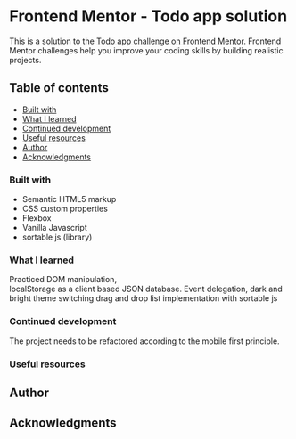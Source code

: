 # Frontend Mentor - Todo app solution

This is a solution to the [Todo app challenge on Frontend Mentor](https://www.frontendmentor.io/challenges/todo-app-Su1_KokOW). Frontend Mentor challenges help you improve your coding skills by building realistic projects. 

## Table of contents


 
  - [Built with](#built-with)
  - [What I learned](#what-i-learned)
  - [Continued development](#continued-development)
  - [Useful resources](#useful-resources)
  - [Author](#author)
  - [Acknowledgments](#acknowledgments)

### Built with

- Semantic HTML5 markup
- CSS custom properties
- Flexbox
- Vanilla Javascript
- sortable js (library)


### What I learned

Practiced DOM manipulation,  
localStorage as a client based JSON database.
Event delegation, 
dark and bright theme switching 
drag and drop list implementation with sortable js


### Continued development

The project needs to be refactored according to the mobile first principle.


### Useful resources


## Author


## Acknowledgments
